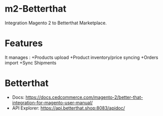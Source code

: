 # m2-Betterthat
Integration Magento 2 to Betterthat Marketplace.

# Features
It manages :
+Products upload
+Product inventory/price syncing
+Orders import
+Sync Shipments

# Betterthat
+ Docs: https://docs.cedcommerce.com/magento-2/better-that-integration-for-magento-user-manual/
+ API Explorer: https://api.betterthat.shop:8083/apidoc/



